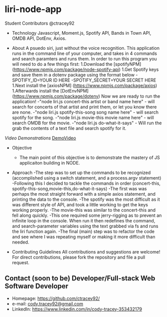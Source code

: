 # liri-node-app

Student Contributors
@ctracey92

* Technology
 Javascript, Moment.js, Spotify API, Bands in Town API, OMDB API, DotEnv, Axios.

* About
A psuedo siri, just without the voice recognition. This application runs in the command line of your computer, and takes in 4 commands and search paramters and runs them.
In order to run this program you will need to do a few things first:
    1.Download the [spotifyNPM] (https://www.npmjs.com/package/node-spotify-api)
    1.Get Spotify keys and save them in a dotenv package using the format below
        -SPOTIFY_ID=YOUR ID HERE
        -SPOTIFY_SECRET=YOUR SECRET HERE
    1.Next install the [axiosNPM] (https://www.npmjs.com/package/axios)
    1.Afterwards install the [DotEnvNPM] (https://www.npmjs.com/package/dotenv)
Now we are ready to run the application!
    -"node liri.js concert-this artist or band name here" - will search for concerts of that artist and print them, or let you know there are none.
    -"node liri.js spotify-this-song song name here" - will search spotify for the song.
    -"node liri.js movie-this movie name here" - will search OMDB for the movie.
    -"node liri.js do-what-it-says" - Will run the grab the contents of a text file and search spotify for it.

*Video Demonstrations*
[DemoVideo](https://drive.google.com/open?id=1U3fl4AWHi_GbbtLA94565TtSRgy1_LG2)

* Objective
    - The main point of this objective is to demonstrate the mastery of JS applicaiton building in NODE. 

* Approach
    -The step was to set up the commands to be recognized (accomplished using a switch statement, and a process.argv statement)
    -Following this I decided to tackle the commands in order (concert-this, spotify-this-song,movie-this,do-what-it-says)
        -The first was was perhaps the most straight forward with a simple axios statement, and printing the data to the console.
        -The spotify was the most difficult as it was different style of API, and took a little working to get the keys working properly.
        -The movie-this was similar to the concert-this and fell along quickly.
        -This one required some jerry-rigging as to prevent an infinite loop in the console. When run it then redefines the command, and search-parameter variables using the text grabbed via fs and runs the liri function again.
    -The final (main) step was to refactor the code and see where I was repeating myself or making it more difficult than needed.

* Contributing Guidelines
All contributions and suggestions are welcome! For direct contributions, please fork the repository and file a pull request.

## Contact \(soon to be\) Developer/Full-stack Web Software Developer
* Homepage: https://github.com/ctracey92/
* e-mail: cody.tracey92@gmail.com
* LinkedIn: https://www.linkedin.com/in/cody-tracey-353432179
